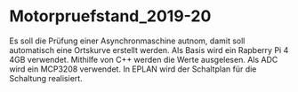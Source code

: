 # Motorpruefstand_2019-20
Es soll die Prüfung einer Asynchronmaschine autnom, damit soll automatisch eine Ortskurve erstellt werden. Als Basis wird ein 
Rapberry Pi 4 4GB verwendet. Mithilfe von C++ werden die Werte ausgelesen. 
Als ADC wird ein MCP3208 verwendet. 
In EPLAN wird der Schaltplan für die Schaltung realisiert.
